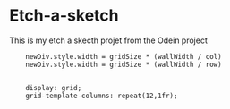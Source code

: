 # Etch-a-sketch
This is my etch a skecth projet from the Odein project

```
    newDiv.style.width = gridSize * (wallWidth / col)
    newDiv.style.width = gridSize * (wallWidth / row)


    display: grid;
    grid-template-columns: repeat(12,1fr);

